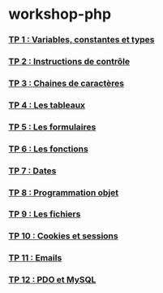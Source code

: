 # workshop-php

### [TP 1 : Variables, constantes et types](variables-constantes-types.md)

### [TP 2 : Instructions de contrôle](instructions-controle.md)

### [TP 3 : Chaines de caractères](chaines-caracteres.md)

### [TP 4 : Les tableaux]()

### [TP 5 : Les formulaires]()

### [TP 6 : Les fonctions]()

### [TP 7 : Dates]()

### [TP 8 : Programmation objet]()

### [TP 9 : Les fichiers]()

### [TP 10 : Cookies et sessions]()

### [TP 11 : Emails]()

### [TP 12 : PDO et MySQL]()


